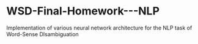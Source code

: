 # WSD-Final-Homework---NLP
Implementation of various neural network architecture for the NLP task of Word-Sense DIsambiguation
